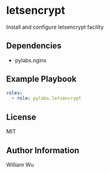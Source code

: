 letsencrypt
===========

Install and configure letsencrypt facility

Dependencies
------------

- pylabs.nginx

Example Playbook
----------------

```yaml
roles:
  - role: pylabs.letsencrypt
```

License
-------

MIT

Author Information
------------------

William Wu
